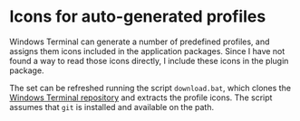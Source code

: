 # Icons for auto-generated profiles

Windows Terminal can generate a number of predefined profiles, and assigns them
icons included in the application packages. Since I have not found a way to read
those icons directly, I include these icons in the plugin package.

The set can be refreshed running the script `download.bat`, which clones the
[Windows Terminal repository](https://github.com/microsoft/terminal/) and extracts
the profile icons. The script assumes that `git` is installed and available on the
path.
